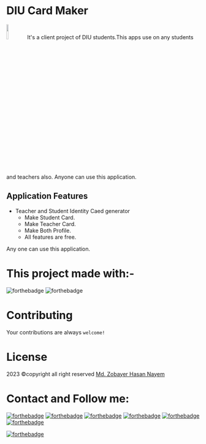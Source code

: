 # DIU Card Maker
<img src="https://github.com/zobayerdev/DIU_Card_Maker/assets/74914169/3fe0ef69-9dae-465a-9b47-68ac83ae616a" width=10% height=10%>
It's a client project of DIU students.This apps use on any students and teachers also. Anyone can use this application.

## Application Features
- Teacher and Student Identity Caed  generator
  - Make Student Card.
  - Make Teacher Card.
  - Make Both Profile.
  - All features are free.

Any one can use this application.

# This project made with:-
![forthebadge](https://img.shields.io/badge/Android_Studio-5C2D91?style=for-the-badge&logo=android%20studio&logoColor=white)
![forthebadge](https://img.shields.io/badge/Java-5C2D91?style=for-the-badge&logo=java&logoColor=white)
<!-- ![forthebadge](https://img.shields.io/badge/roomdatabase-5C2D91?style=for-the-badge&logo=room%20database&logoColor=white) -->


# Contributing
Your contributions are always `welcome!`

# License
2023 ©copyright all right reserved [Md. Zobayer Hasan Nayem](https://mail.google.com/mail/?view=cm&fs=1&to=zobayer.dev@gmail.com)

# Contact and Follow me:
[![forthebadge](https://img.shields.io/badge/Gmail-D14836?style=for-the-badge&logo=gmail&logoColor=white)](https://mail.google.com/mail/?view=cm&fs=1&to=zobayer.dev@gmail.com)
[![forthebadge](https://img.shields.io/badge/Facebook-D14836?style=for-the-badge&logo=facebook&logoColor=white)](https://www.facebook.com/zobayerdev/)
[![forthebadge](https://img.shields.io/badge/LinkedIn-D14836?style=for-the-badge&logo=linkedin&logoColor=white)](https://www.linkedin.com/in/zobayerdev/)
[![forthebadge](https://img.shields.io/badge/Instagram-D14836?style=for-the-badge&logo=instagram&logoColor=white)](https://www.instagram.com/zobayerdev/)
[![forthebadge](https://img.shields.io/badge/GitHub-D14836?style=for-the-badge&logo=github&logoColor=white)](https://www.github.com/Trodev-IT/)
[![forthebadge](https://img.shields.io/badge/GitHub-100000?style=for-the-badge&logo=github&logoColor=white)](https://www.github.com/zobayerdev/)
<!-- [![forthebadge](https://img.shields.io/badge/Android-3DDC84?style=for-the-badge&logo=android&logoColor=white)](https://www.android.com/zobayerdev/) -->
[![forthebadge](https://img.shields.io/badge/Google_Play-414141?style=for-the-badge&logo=google-play&logoColor=white)](https://play.google.com/store/apps/dev?id=6580660399707616800)
 
<!-- Image board -->
<!-- <img src="https://user-images.githubusercontent.com/74914169/235325219-766dd1d4-feee-419b-a57e-df1faca3dcc5.png" width=85% height=80%> --> 
